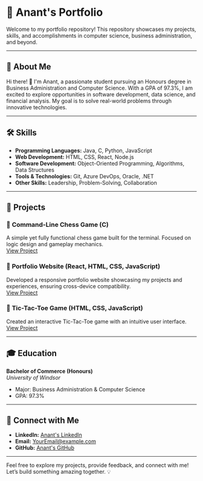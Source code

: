# 🚀 **Anant's Portfolio**

Welcome to my portfolio repository! This repository showcases my projects, skills, and accomplishments in computer science, business administration, and beyond.

---

## 📜 **About Me**

Hi there! 👋 I'm Anant, a passionate student pursuing an Honours degree in Business Administration and Computer Science. With a GPA of 97.3%, I am excited to explore opportunities in software development, data science, and financial analysis. My goal is to solve real-world problems through innovative technologies.

---

## 🛠 **Skills**

- **Programming Languages:** Java, C, Python, JavaScript  
- **Web Development:** HTML, CSS, React, Node.js  
- **Software Development:** Object-Oriented Programming, Algorithms, Data Structures  
- **Tools & Technologies:** Git, Azure DevOps, Oracle, .NET  
- **Other Skills:** Leadership, Problem-Solving, Collaboration  

---

## 📂 **Projects**

### 🧩 **Command-Line Chess Game** (C)  
A simple yet fully functional chess game built for the terminal. Focused on logic design and gameplay mechanics.  
[View Project](#)

### 🎨 **Portfolio Website** (React, HTML, CSS, JavaScript)  
Developed a responsive portfolio website showcasing my projects and experiences, ensuring cross-device compatibility.  
[View Project](#)

### 📁 **Tic-Tac-Toe Game** (HTML, CSS, JavaScript)  
Created an interactive Tic-Tac-Toe game with an intuitive user interface.  
[View Project](#)

---

## 🎓 **Education**

**Bachelor of Commerce (Honours)**  
*University of Windsor*  
- Major: Business Administration & Computer Science  
- GPA: 97.3%  

---

## 🤝 **Connect with Me**

- **LinkedIn:** [Anant's LinkedIn](#)  
- **Email:** [YourEmail@example.com](mailto:YourEmail@example.com)  
- **GitHub:** [Anant's GitHub](https://github.com/YourGitHubUsername)  

---

Feel free to explore my projects, provide feedback, and connect with me! Let’s build something amazing together. 💡

<!--
**techo-anant/techo-anant** is a ✨ _special_ ✨ repository because its `README.md` (this file) appears on your GitHub profile.

Here are some ideas to get you started:

- 🔭 I’m currently working on ...
- 🌱 I’m currently learning ...
- 👯 I’m looking to collaborate on ...
- 🤔 I’m looking for help with ...
- 💬 Ask me about ...
- 📫 How to reach me: ...
- 😄 Pronouns: ...
- ⚡ Fun fact: ...
-->
